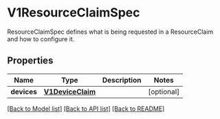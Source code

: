 # V1ResourceClaimSpec

ResourceClaimSpec defines what is being requested in a ResourceClaim and how to configure it.
## Properties
Name | Type | Description | Notes
------------ | ------------- | ------------- | -------------
**devices** | [**V1DeviceClaim**](V1DeviceClaim.md) |  | [optional] 

[[Back to Model list]](../README.md#documentation-for-models) [[Back to API list]](../README.md#documentation-for-api-endpoints) [[Back to README]](../README.md)


